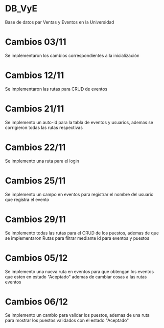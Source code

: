 # DB_VyE
Base de datos par Ventas y Eventos en la Universidad 

# Cambios 03/11
Se implementaron los cambios correspondientes a la inicialización

# Cambios 12/11
Se implementaron las rutas para CRUD de eventos

# Cambios 21/11
Se implemento un auto-id para la tabla de eventos y usuarios, ademas se corrigieron todas las rutas respectivas

# Cambios 22/11
Se implemento una ruta para el login

# Cambios 25/11
Se implemento un campo en eventos para registrar el nombre del usuario que registra el evento

# Cambios 29/11
Se implemento todas las rutas para el CRUD de los puestos, ademas de que se implementaron Rutas para filtrar mediante id para eventos y puestos

# Cambios 05/12
Se implemento una nueva ruta en eventos para que obtengan los eventos que esten en estado "Aceptado" ademas de cambiar cosas a las rutas eventos    

# Cambios 06/12
Se implemento un cambio para validar los puestos, ademas de una ruta para mostrar los puestos validados con el estado "Aceptado"
